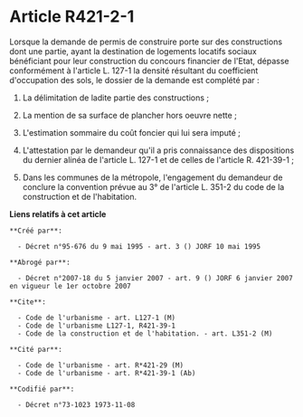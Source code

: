 # Article R421-2-1

Lorsque la demande de permis de construire porte sur des constructions dont une partie, ayant la destination de logements
locatifs sociaux bénéficiant pour leur construction du concours financier de l'Etat, dépasse conformément à l'article L.
127-1 la densité résultant du coefficient d'occupation des sols, le dossier de la demande est complété par :

1. La délimitation de ladite partie des constructions ;

2. La mention de sa surface de plancher hors oeuvre nette ;

3. L'estimation sommaire du coût foncier qui lui sera imputé ;

4. L'attestation par le demandeur qu'il a pris connaissance des dispositions du dernier alinéa de l'article L. 127-1 et de
celles de l'article R. 421-39-1 ;

5. Dans les communes de la métropole, l'engagement du demandeur de conclure la convention prévue au 3° de l'article L. 351-2
du code de la construction et de l'habitation.

**Liens relatifs à cet article**

	**Créé par**:

	  - Décret n°95-676 du 9 mai 1995 - art. 3 () JORF 10 mai 1995

	**Abrogé par**:

	  - Décret n°2007-18 du 5 janvier 2007 - art. 9 () JORF 6 janvier 2007 en vigueur le 1er octobre 2007

	**Cite**:

	  - Code de l'urbanisme - art. L127-1 (M)
	  - Code de l'urbanisme L127-1, R421-39-1
	  - Code de la construction et de l'habitation. - art. L351-2 (M)

	**Cité par**:

	  - Code de l'urbanisme - art. R*421-29 (M)
	  - Code de l'urbanisme - art. R*421-39-1 (Ab)

	**Codifié par**:

	  - Décret n°73-1023 1973-11-08
